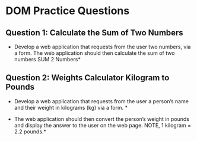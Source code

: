 # DOM Practice Questions #


## Question 1: Calculate the Sum of Two Numbers ##

* Develop a web application that requests from the user two numbers, via a form.  The web application should then calculate the sum of two numbers SUM 2 Numbers*


## Question 2: Weights Calculator Kilogram to Pounds ##
* Develop a web application that requests from the user a person’s name and their weight in kilograms (kg) via a form. *


* The web application should then convert the person’s weight in pounds and display the answer to the user on the web page. NOTE, 1 kilogram = 2.2 pounds.*

